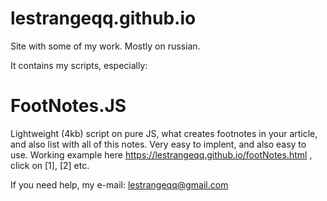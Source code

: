 # lestrangeqq.github.io
Site with some of my work. Mostly on russian.

It contains my scripts, especially:

# FootNotes.JS
Lightweight (4kb) script on pure JS, what creates footnotes in your article, and also list with all of this notes.
Very easy to implent, and also easy to use. Working example here https://lestrangeqq.github.io/footNotes.html , click on [1], [2] etc.

If you need help, my e-mail: lestrangeqq@gmail.com
